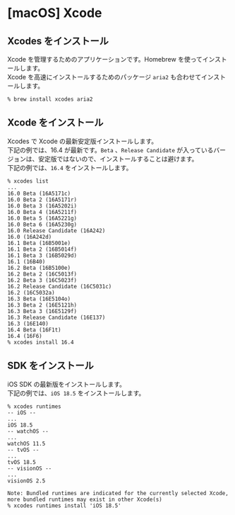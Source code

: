 # [macOS] Xcode

## Xcodes をインストール

Xcode を管理するためのアプリケーションです。Homebrew を使ってインストールします。  
Xcode を高速にインストールするためのパッケージ `aria2` も合わせてインストールします。

```
% brew install xcodes aria2
```

## Xcode をインストール

Xcodes で Xcode の最新安定版インストールします。  
下記の例では、16.4 が最新です。`Beta` 、`Release Candidate` が入っているバージョンは、安定版ではないので、インストールすることは避けます。  
下記の例では、`16.4` をインストールします。

```
% xcodes list
...
16.0 Beta (16A5171c)
16.0 Beta 2 (16A5171r)
16.0 Beta 3 (16A5202i)
16.0 Beta 4 (16A5211f)
16.0 Beta 5 (16A5221g)
16.0 Beta 6 (16A5230g)
16.0 Release Candidate (16A242)
16.0 (16A242d)
16.1 Beta (16B5001e)
16.1 Beta 2 (16B5014f)
16.1 Beta 3 (16B5029d)
16.1 (16B40)
16.2 Beta (16B5100e)
16.2 Beta 2 (16C5013f)
16.2 Beta 3 (16C5023f)
16.2 Release Candidate (16C5031c)
16.2 (16C5032a)
16.3 Beta (16E5104o)
16.3 Beta 2 (16E5121h)
16.3 Beta 3 (16E5129f)
16.3 Release Candidate (16E137)
16.3 (16E140)
16.4 Beta (16F1t)
16.4 (16F6)
% xcodes install 16.4
```

## SDK をインストール

iOS SDK の最新版をインストールします。  
下記の例では、`iOS 18.5` をインストールします。

```
% xcodes runtimes
-- iOS --
...
iOS 18.5
-- watchOS --
...
watchOS 11.5
-- tvOS --
...
tvOS 18.5
-- visionOS --
...
visionOS 2.5

Note: Bundled runtimes are indicated for the currently selected Xcode, more bundled runtimes may exist in other Xcode(s)
% xcodes runtimes install 'iOS 18.5'
```
